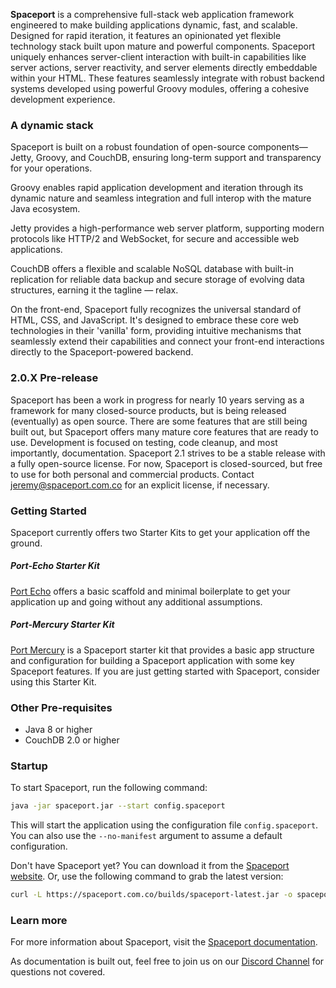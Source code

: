**Spaceport** is a comprehensive full-stack web application framework engineered to make building applications dynamic, fast, and scalable. Designed for rapid iteration, it features an opinionated yet flexible technology stack built upon mature and powerful components. Spaceport uniquely enhances server-client interaction with built-in capabilities like server actions, server reactivity, and server elements directly embeddable within your HTML. These features seamlessly integrate with robust backend systems developed using powerful Groovy modules, offering a cohesive development experience.

### A dynamic stack

Spaceport is built on a robust foundation of open-source components— Jetty, Groovy, and CouchDB, ensuring long-term support and transparency for your operations.

Groovy enables rapid application development and iteration through its dynamic nature and seamless integration and full interop with the mature Java ecosystem.

Jetty provides a high-performance web server platform, supporting modern protocols like HTTP/2 and WebSocket, for secure and accessible web applications.

CouchDB offers a flexible and scalable NoSQL database with built-in replication for reliable data backup and secure storage of evolving data structures, earning it the tagline — relax.

On the front-end, Spaceport fully recognizes the universal standard of HTML, CSS, and JavaScript. It's designed to embrace these core web technologies in their 'vanilla' form, providing intuitive mechanisms that seamlessly extend their capabilities and connect your front-end interactions directly to the Spaceport-powered backend.

### 2.0.X Pre-release

Spaceport has been a work in progress for nearly 10 years serving as a framework for many closed-source products, but is being released (eventually) as open source. There are some features that are still being built out, but Spaceport offers many mature core features that are ready to use. Development is focused on testing, code cleanup, and most importantly, documentation. Spaceport 2.1 strives to be a stable release with a fully open-source license. For now, Spaceport is closed-sourced, but free to use for both personal and commercial products. Contact jeremy@spaceport.com.co for an explicit license, if necessary.

### Getting Started

Spaceport currently offers two Starter Kits to get your application off the ground. 


##### Port-Echo Starter Kit

[Port Echo](https://github.com/spaceport-dev/port-echo) offers a basic scaffold and minimal boilerplate to get your application up and going without any additional assumptions. 


##### Port-Mercury Starter Kit

[Port Mercury](https://github.com/spaceport-dev/port-mercury) is a Spaceport starter kit that provides a basic app structure and configuration for building a Spaceport application with some key Spaceport features. If you are just getting started with Spaceport, consider using this Starter Kit.


### Other Pre-requisites
- Java 8 or higher
- CouchDB 2.0 or higher


### Startup
To start Spaceport, run the following command:

```bash
java -jar spaceport.jar --start config.spaceport
```

This will start the application using the configuration file `config.spaceport`. You can also use the `--no-manifest` argument to assume a default configuration. 

Don't have Spaceport yet? You can download it from the [Spaceport website](https://spaceport.com.co/builds/). Or, use
the following command to grab the latest version:

```bash 
curl -L https://spaceport.com.co/builds/spaceport-latest.jar -o spaceport.jar
```

### Learn more
For more information about Spaceport, visit the [Spaceport documentation](https://spaceport.com.co/docs).

As documentation is built out, feel free to join us on our [Discord Channel](https://discord.gg/rbdU6AD3a9) for questions not covered. 
